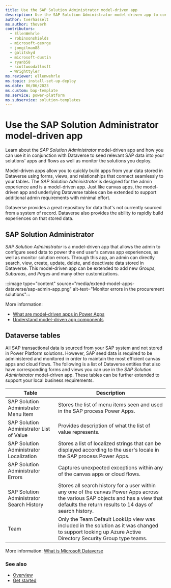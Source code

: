 ```yaml
---
title: Use the SAP Solution Administrator model-driven app
description: Use the SAP Solution Administrator model-driven app to configure and manage data.
author: tverhasselt
ms.author: thoverh
contributors:
  - EllenWehrle
  - robinsonshields
  - microsoft-george
  - jongilman88
  - galitskyd
  - microsoft-dustin
  - ryanb58
  - scottwoodallmsft
  - Wrighttyler
ms.reviewer: ellenwehrle
ms.topic: install-set-up-deploy
ms.date: 06/06/2023
ms.custom: bap-template
ms.service: power-platform
ms.subservice: solution-templates
---
```



<!-- from editor: Note that the image in line 40 says "SAP Accelerator Administrator" but it's with text that says "SAP Solution Administrator." Is that correct? --> 


# Use the SAP Solution Administrator model-driven app

Learn about the _SAP Solution Administrator_ model-driven app and how you can use it in conjunction with Dataverse to seed relevant SAP data into your solutions' apps and flows as well as monitor the solutions you deploy.

Model-driven apps allow you to quickly build apps from your data stored in Dataverse using forms, views, and relationships that connect seamlessly to your tables. The _SAP Solution Administrator_ is designed for the admin experience and is a model-driven app. Just like canvas apps, the model-driven app and underlying Dataverse tables can be extended to support additional admin requirements with minimal effort.

Dataverse provides a great repository for data that's not currently sourced from a system of record. Dataverse also provides the ability to rapidly build experiences on that stored data.

## SAP Solution Administrator

_SAP Solution Administrator_ is a model-driven app that allows the admin to configure seed data to power the end user's canvas app experiences, as well as monitor solution errors. Through this app, an admin can directly search, view, create, update, delete, and deactivate data stored in Dataverse. This model-driven app can be extended to add new _Groups_, _Subareas_, and _Pages_ and many other customizations.

:::image type="content" source="media/extend-model-apps-dataverse/sap-admin-app.png" alt-text="Monitor errors in the procurement solutions":::

More information:

- [What are model-driven apps in Power Apps](/power-apps/maker/model-driven-apps/model-driven-app-overview)
- [Understand model-driven app components](/power-apps/maker/model-driven-apps/model-driven-app-components)

## Dataverse tables

All SAP transactional data is sourced from your SAP system and not stored in Power Platform solutions. However, SAP seed data is required to be administered and monitored in order to maintain the most efficient canvas apps and cloud flows. The following is a list of Dataverse entities that also have corresponding forms and views you can use in the _SAP Solution Administrator_ model-driven app. These tables can be further extended to support your local business requirements.

| Table | Description |
| ----- | ----------- |
| SAP Solution Administrator Menu Item | Stores the list of menu items seen and used in the SAP process Power Apps. |
| SAP Solution Administrator List of Value | Provides description of what the list of value represents. |
| SAP Solution Administrator Localization | Stores a list of localized strings that can be displayed according to the user's locale in the SAP process Power Apps.  |
| SAP Solution Administrator Errors | Captures unexpected exceptions within any of the canvas apps or cloud flows. |
| SAP Solution Administrator Search History | Stores all search history for a user within any one of the canvas Power Apps across the various SAP objects and has a view that defaults the return results to 14 days of search history. |
| Team | Only the Team Default LookUp view was included in the solution as it was changed to support looking up Azure Active Directory Security Group type teams. |

More information: [What is Microsoft Dataverse](/power-apps/maker/data-platform/data-platform-intro)

### See also

- [Overview](../overview.md)
- [Get started](get-started.md)
